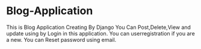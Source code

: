 # Blog-Application
This is Blog Application Creating By Django
You Can Post,Delete,View and update using by Login in this application.
You can userregistration if you are a new.
You can Reset password using email.
